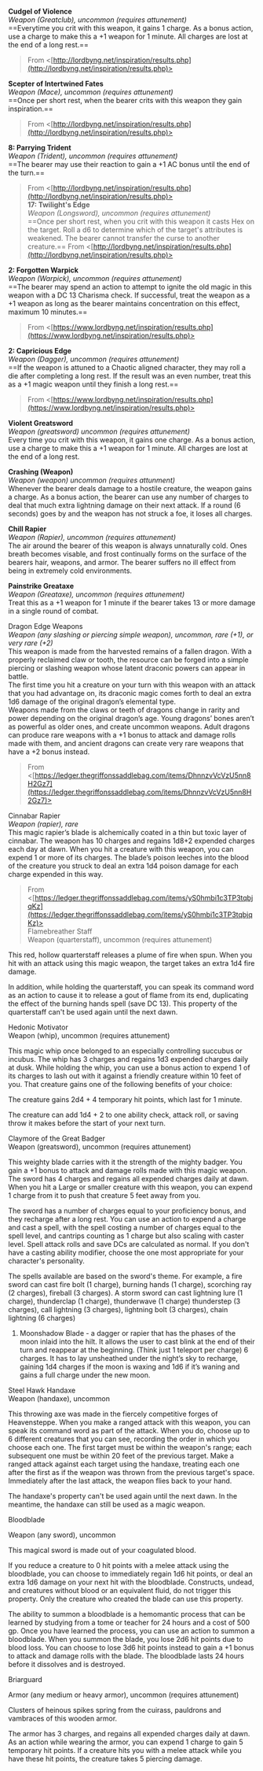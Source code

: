 **Cudgel of Violence**  
_Weapon (Greatclub), uncommon (requires attunement)_  
==Everytime you crit with this weapon, it gains 1 charge. As a bonus action, use a charge to make this a +1 weapon for 1 minute. All charges are lost at the end of a long rest.==
 > From <[http://lordbyng.net/inspiration/results.php](http://lordbyng.net/inspiration/results.php)>  

**Scepter of Intertwined Fates**  
_Weapon (Mace), uncommon (requires attunement)_  
==Once per short rest, when the bearer crits with this weapon they gain inspiration.==
 > From <[http://lordbyng.net/inspiration/results.php](http://lordbyng.net/inspiration/results.php)>  

**8: Parrying Trident**  
_Weapon (Trident), uncommon (requires attunement)_  
==The bearer may use their reaction to gain a +1 AC bonus until the end of the turn.==
 > From <[http://lordbyng.net/inspiration/results.php](http://lordbyng.net/inspiration/results.php)>   
**17: Twilight's Edge**  
_Weapon (Longsword), uncommon (requires attunement)_  
==Once per short rest, when you crit with this weapon it casts Hex on the target. Roll a d6 to determine which of the target's attributes is weakened. The bearer cannot transfer the curse to another creature.==
 > From <[http://lordbyng.net/inspiration/results.php](http://lordbyng.net/inspiration/results.php)>     

**2: Forgotten Warpick**  
_Weapon (Warpick), uncommon (requires attunement)_  
==The bearer may spend an action to attempt to ignite the old magic in this weapon with a DC 13 Charisma check. If successful, treat the weapon as a +1 weapon as long as the bearer maintains concentration on this effect, maximum 10 minutes.==
 > From <[https://www.lordbyng.net/inspiration/results.php](https://www.lordbyng.net/inspiration/results.php)>  

**2: Capricious Edge**  
_Weapon (Dagger), uncommon (requires attunement)_  
==If the weapon is attuned to a Chaotic aligned character, they may roll a die after completing a long rest. If the result was an even number, treat this as a +1 magic weapon until they finish a long rest.==
 > From <[https://www.lordbyng.net/inspiration/results.php](https://www.lordbyng.net/inspiration/results.php)>  

**Violent Greatsword**  
_Weapon (greatsword) uncommon (requires attunement)_  
Every time you crit with this weapon, it gains one charge. As a bonus action, use a charge to make this a +1 weapon for 1 minute. All charges are lost at the end of a long rest.

**Crashing (Weapon)**  
_Weapon (weapon) uncommon (requires attunment)_  
Whenever the bearer deals damage to a hostile creature, the weapon gains a charge. As a bonus action, the bearer can use any number of charges to deal that much extra lightning damage on their next attack. If a round (6 seconds) goes by and the weapon has not struck a foe, it loses all charges.

**Chill Rapier**  
_Weapon (Rapier), uncommon (requires attunement)_  
The air around the bearer of this weapon is always unnaturally cold. Ones breath becomes visable, and frost continually forms on the surface of the bearers hair, weapons, and armor. The bearer suffers no ill effect from being in extremely cold environments.

**Painstrike Greataxe**  
_Weapon (Greataxe), uncommon (requires attunement)_  
Treat this as a +1 weapon for 1 minute if the bearer takes 13 or more damage in a single round of combat.

Dragon Edge Weapons  
_Weapon (any slashing or piercing simple weapon), uncommon, rare (+1), or very rare (+2)_  
This weapon is made from the harvested remains of a fallen dragon. With a properly reclaimed claw or tooth, the resource can be forged into a simple piercing or slashing weapon whose latent draconic powers can appear in battle.  
The first time you hit a creature on your turn with this weapon with an attack that you had advantage on, its draconic magic comes forth to deal an extra 1d6 damage of the original dragon’s elemental type.  
Weapons made from the claws or teeth of dragons change in rarity and power depending on the original dragon’s age. Young dragons’ bones aren’t as powerful as older ones, and create uncommon weapons. Adult dragons can produce rare weapons with a +1 bonus to attack and damage rolls made with them, and ancient dragons can create very rare weapons that have a +2 bonus instead.
 > From <[https://ledger.thegriffonssaddlebag.com/items/DhnnzvVcVzU5nn8H2Gz7](https://ledger.thegriffonssaddlebag.com/items/DhnnzvVcVzU5nn8H2Gz7)>  

Cinnabar Rapier  
_Weapon (rapier), rare_  
This magic rapier’s blade is alchemically coated in a thin but toxic layer of cinnabar. The weapon has 10 charges and regains 1d8+2 expended charges each day at dawn. When you hit a creature with this weapon, you can expend 1 or more of its charges. The blade’s poison leeches into the blood of the creature you struck to deal an extra 1d4 poison damage for each charge expended in this way.
 > From <[https://ledger.thegriffonssaddlebag.com/items/yS0hmbi1c3TP3tqbjqKz](https://ledger.thegriffonssaddlebag.com/items/yS0hmbi1c3TP3tqbjqKz)>   
Flamebreather Staff  
Weapon (quarterstaff), uncommon (requires attunement)
 
This red, hollow quarterstaff releases a plume of fire when spun. When you hit with an attack using this magic weapon, the target takes an extra 1d4 fire damage.
 
In addition, while holding the quarterstaff, you can speak its command word as an action to cause it to release a gout of flame from its end, duplicating the effect of the burning hands spell (save DC 13). This property of the quarterstaff can't be used again until the next dawn.

Hedonic Motivator  
Weapon (whip), uncommon (requires attunement)
 
This magic whip once belonged to an especially controlling succubus or incubus. The whip has 3 charges and regains 1d3 expended charges daily at dusk. While holding the whip, you can use a bonus action to expend 1 of its charges to lash out with it against a friendly creature within 10 feet of you. That creature gains one of the following benefits of your choice:
 
The creature gains 2d4 + 4 temporary hit points, which last for 1 minute.
 
The creature can add 1d4 + 2 to one ability check, attack roll, or saving throw it makes before the start of your next turn.
 
Claymore of the Great Badger  
Weapon (greatsword), uncommon (requires attunement)
 
This weighty blade carries with it the strength of the mighty badger. You gain a +1 bonus to attack and damage rolls made with this magic weapon. The sword has 4 charges and regains all expended charges daily at dawn. When you hit a Large or smaller creature with this weapon, you can expend 1 charge from it to push that creature 5 feet away from you.

The sword has a number of charges equal to your proficiency bonus, and they recharge after a long rest. You can use an action to expend a charge and cast a spell, with the spell costing a number of charges equal to the spell level, and cantrips counting as 1 charge but also scaling with caster level. Spell attack rolls and save DCs are calculated as normal. If you don't have a casting ability modifier, choose the one most appropriate for your character's personality.
 
The spells available are based on the sword's theme. For example, a fire sword can cast fire bolt (1 charge), burning hands (1 charge), scorching ray (2 charges), fireball (3 charges). A storm sword can cast lightning lure (1 charge), thunderclap (1 charge), thunderwave (1 charge) thunderstep (3 charges), call lightning (3 charges), lightning bolt (3 charges), chain lightning (6 charges)

1. Moonshadow Blade - a dagger or rapier that has the phases of the moon inlaid into the hilt. It allows the user to cast blink at the end of their turn and reappear at the beginning. (Think just 1 teleport per charge) 6 charges. It has to lay unsheathed under the night’s sky to recharge, gaining 1d4 charges if the moon is waxing and 1d6 if it’s waning and gains a full charge under the new moon.
 
Steel Hawk Handaxe  
Weapon (handaxe), uncommon
 
This throwing axe was made in the fiercely competitive forges of Heavensteppe. When you make a ranged attack with this weapon, you can speak its command word as part of the attack. When you do, choose up to 6 different creatures that you can see, recording the order in which you choose each one. The first target must be within the weapon's range; each subsequent one must be within 20 feet of the previous target. Make a ranged attack against each target using the handaxe, treating each one after the first as if the weapon was thrown from the previous target's space. Immediately after the last attack, the weapon flies back to your hand.
 
The handaxe's property can't be used again until the next dawn. In the meantime, the handaxe can still be used as a magic weapon.

Bloodblade
 
Weapon (any sword), uncommon
 
This magical sword is made out of your coagulated blood.
 
If you reduce a creature to 0 hit points with a melee attack using the bloodblade, you can choose to immediately regain 1d6 hit points, or deal an extra 1d6 damage on your next hit with the bloodblade. Constructs, undead, and creatures without blood or an equivalent fluid, do not trigger this property. Only the creature who created the blade can use this property.
 
The ability to summon a bloodblade is a hemomantic process that can be learned by studying from a tome or teacher for 24 hours and a cost of 500 gp. Once you have learned the process, you can use an action to summon a bloodblade. When you summon the blade, you lose 2d6 hit points due to blood loss. You can choose to lose 3d6 hit points instead to gain a +1 bonus to attack and damage rolls with the blade. The bloodblade lasts 24 hours before it dissolves and is destroyed.

Briarguard
 
Armor (any medium or heavy armor), uncommon (requires attunement)
 
Clusters of heinous spikes spring from the cuirass, pauldrons and vambraces of this wooden armor.
 
The armor has 3 charges, and regains all expended charges daily at dawn. As an action while wearing the armor, you can expend 1 charge to gain 5 temporary hit points. If a creature hits you with a melee attack while you have these hit points, the creature takes 5 piercing damage.